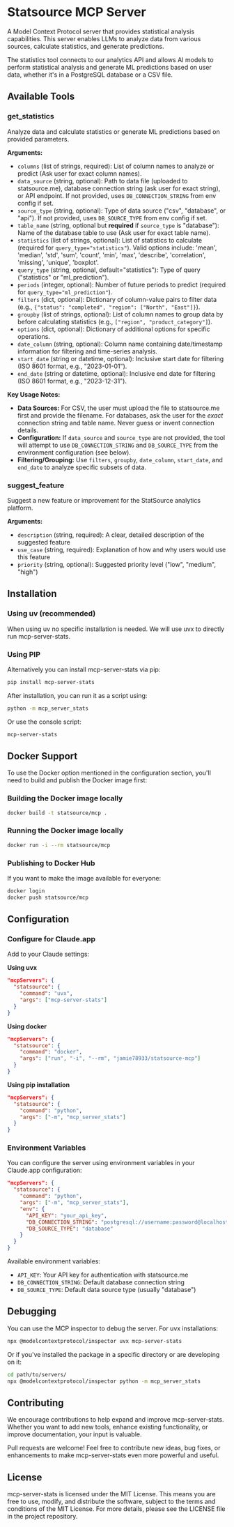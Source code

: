 # Statsource MCP Server

A Model Context Protocol server that provides statistical analysis capabilities. This server enables LLMs to analyze data from various sources, calculate statistics, and generate predictions.

The statistics tool connects to our analytics API and allows AI models to perform statistical analysis and generate ML predictions based on user data, whether it's in a PostgreSQL database or a CSV file.

## Available Tools

### get_statistics

Analyze data and calculate statistics or generate ML predictions based on provided parameters.

**Arguments:**

- `columns` (list of strings, required): List of column names to analyze or predict (Ask user for exact column names).
- `data_source` (string, optional): Path to data file (uploaded to statsource.me), database connection string (ask user for exact string), or API endpoint. If not provided, uses `DB_CONNECTION_STRING` from env config if set.
- `source_type` (string, optional): Type of data source ("csv", "database", or "api"). If not provided, uses `DB_SOURCE_TYPE` from env config if set.
- `table_name` (string, optional but **required** if `source_type` is "database"): Name of the database table to use (Ask user for exact table name).
- `statistics` (list of strings, optional): List of statistics to calculate (required for `query_type="statistics"`). Valid options include: 'mean', 'median', 'std', 'sum', 'count', 'min', 'max', 'describe', 'correlation', 'missing', 'unique', 'boxplot'.
- `query_type` (string, optional, default="statistics"): Type of query ("statistics" or "ml_prediction").
- `periods` (integer, optional): Number of future periods to predict (required for `query_type="ml_prediction"`).
- `filters` (dict, optional): Dictionary of column-value pairs to filter data (e.g., `{"status": "completed", "region": ["North", "East"]}`).
- `groupby` (list of strings, optional): List of column names to group data by before calculating statistics (e.g., `["region", "product_category"]`).
- `options` (dict, optional): Dictionary of additional options for specific operations.
- `date_column` (string, optional): Column name containing date/timestamp information for filtering and time-series analysis.
- `start_date` (string or datetime, optional): Inclusive start date for filtering (ISO 8601 format, e.g., "2023-01-01").
- `end_date` (string or datetime, optional): Inclusive end date for filtering (ISO 8601 format, e.g., "2023-12-31").

**Key Usage Notes:**

- **Data Sources:** For CSV, the user must upload the file to statsource.me first and provide the filename. For databases, ask the user for the _exact_ connection string and table name. Never guess or invent connection details.
- **Configuration:** If `data_source` and `source_type` are not provided, the tool will attempt to use `DB_CONNECTION_STRING` and `DB_SOURCE_TYPE` from the environment configuration (see below).
- **Filtering/Grouping:** Use `filters`, `groupby`, `date_column`, `start_date`, and `end_date` to analyze specific subsets of data.

### suggest_feature

Suggest a new feature or improvement for the StatSource analytics platform.

**Arguments:**

- `description` (string, required): A clear, detailed description of the suggested feature
- `use_case` (string, required): Explanation of how and why users would use this feature
- `priority` (string, optional): Suggested priority level ("low", "medium", "high")

## Installation

### Using uv (recommended)

When using uv no specific installation is needed. We will use uvx to directly run mcp-server-stats.

### Using PIP

Alternatively you can install mcp-server-stats via pip:

```bash
pip install mcp-server-stats
```

After installation, you can run it as a script using:

```bash
python -m mcp_server_stats
```

Or use the console script:

```bash
mcp-server-stats
```

## Docker Support

To use the Docker option mentioned in the configuration section, you'll need to build and publish the Docker image first:

### Building the Docker image locally

```bash
docker build -t statsource/mcp .
```

### Running the Docker image locally

```bash
docker run -i --rm statsource/mcp
```

### Publishing to Docker Hub

If you want to make the image available for everyone:

```bash
docker login
docker push statsource/mcp
```

## Configuration

### Configure for Claude.app

Add to your Claude settings:

**Using uvx**

```json
"mcpServers": {
  "statsource": {
    "command": "uvx",
    "args": ["mcp-server-stats"]
  }
}
```

**Using docker**

```json
"mcpServers": {
  "statsource": {
    "command": "docker",
    "args": ["run", "-i", "--rm", "jamie78933/statsource-mcp"]
  }
}
```

**Using pip installation**

```json
"mcpServers": {
  "statsource": {
    "command": "python",
    "args": ["-m", "mcp_server_stats"]
  }
}
```

### Environment Variables

You can configure the server using environment variables in your Claude.app configuration:

```json
"mcpServers": {
  "statsource": {
    "command": "python",
    "args": ["-m", "mcp_server_stats"],
    "env": {
      "API_KEY": "your_api_key",
      "DB_CONNECTION_STRING": "postgresql://username:password@localhost:5432/your_db",
      "DB_SOURCE_TYPE": "database"
    }
  }
}
```

Available environment variables:

- `API_KEY`: Your API key for authentication with statsource.me
- `DB_CONNECTION_STRING`: Default database connection string
- `DB_SOURCE_TYPE`: Default data source type (usually "database")

## Debugging

You can use the MCP inspector to debug the server. For uvx installations:

```bash
npx @modelcontextprotocol/inspector uvx mcp-server-stats
```

Or if you've installed the package in a specific directory or are developing on it:

```bash
cd path/to/servers/
npx @modelcontextprotocol/inspector python -m mcp_server_stats
```

## Contributing

We encourage contributions to help expand and improve mcp-server-stats. Whether you want to add new tools, enhance existing functionality, or improve documentation, your input is valuable.

Pull requests are welcome! Feel free to contribute new ideas, bug fixes, or enhancements to make mcp-server-stats even more powerful and useful.

## License

mcp-server-stats is licensed under the MIT License. This means you are free to use, modify, and distribute the software, subject to the terms and conditions of the MIT License. For more details, please see the LICENSE file in the project repository.

